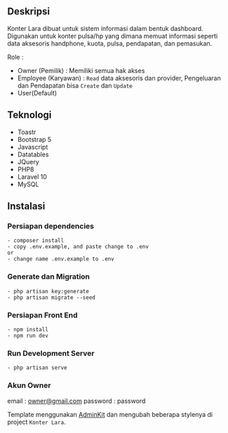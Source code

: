 ## Deskripsi
Konter Lara dibuat untuk sistem informasi dalam bentuk dashboard. Digunakan untuk konter pulsa/hp yang dimana memuat informasi seperti data aksesoris handphone, kuota, pulsa, pendapatan, dan pemasukan.

Role :
- Owner (Pemilik)       : Memiliki semua hak akses
- Employee (Karyawan)   : `Read` data aksesoris dan provider,  Pengeluaran dan Pendapatan bisa `Create` dan `Update`
- User(Default)

## Teknologi
- Toastr
- Bootstrap 5
- Javascript
- Datatables
- JQuery
- PHP8
- Laravel 10
- MySQL

## Instalasi

### Persiapan dependencies
```
- composer install
- copy .env.example, and paste change to .env 
or 
- change name .env.example to .env
```
  
### Generate dan Migration
```
- php artisan key:generate
- php artisan migrate --seed
```

### Persiapan Front End
```
- npm install
- npm run dev
```

### Run Development Server
```
- php artisan serve
```
### Akun Owner
email    : owner@gmail.com
password : password

Template menggunakan <a href="https://github.com/adminkit/adminkit">AdminKit</a> dan mengubah beberapa stylenya di project `Konter Lara`.